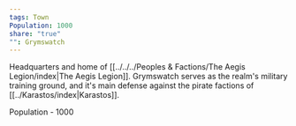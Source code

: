 ```yaml
---
tags: Town
Population: 1000
share: "true"
"": Grymswatch
---
```


Headquarters and home of [[../../../Peoples & Factions/The Aegis Legion/index|The Aegis Legion]]. Grymswatch serves as the realm's military training ground, and it's main defense against the pirate factions of [[../Karastos/index|Karastos]]. 

Population - 1000